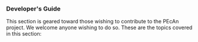 ### Developer's Guide

This section is geared toward those wishing to contribute to the PEcAn project. We welcome anyone wishing to do so. These are the topics covered in this section:

